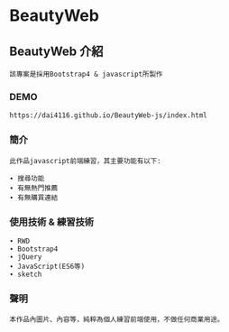 # BeautyWeb

## BeautyWeb 介紹
```
該專案是採用Bootstrap4 & javascript所製作
```

### DEMO
```
https://dai4116.github.io/BeautyWeb-js/index.html
```

### 簡介
```
此作品javascript前端練習，其主要功能有以下:

∙ 搜尋功能
∙ 有無熱門推薦
∙ 有無購買連結
```

### 使用技術 & 練習技術
```
∙ RWD
∙ Bootstrap4
∙ jQuery
∙ JavaScript(ES6等)
∙ sketch
```

### 聲明
```
本作品內圖片、內容等，純粹為個人練習前端使用，不做任何商業用途。
```
